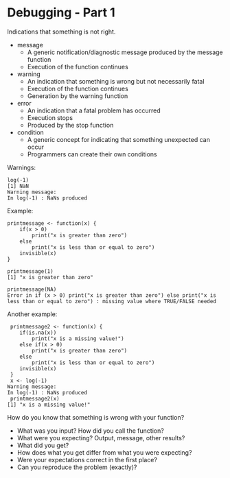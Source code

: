 Debugging - Part 1
==================

Indications that something is not right.

* message
	* A generic notification/diagnostic message produced by the message function
	* Execution of the function continues
* warning
	* An indication that something is wrong but not necessarily fatal
	* Execution of the function continues
	* Generation by the warning function
* error
	* An indication that a fatal problem has occurred
	* Execution stops
	* Produced by the stop function
* condition
	* A generic concept for indicating that something unexpected can occur
	* Programmers can create their own conditions

Warnings:

	log(-1)
	[1] NaN
	Warning message:
	In log(-1) : NaNs produced

Example:

	printmessage <- function(x) {
		if(x > 0)
			print("x is greater than zero")
		else
			print("x is less than or equal to zero")
		invisible(x)
	}

	printmessage(1)
	[1] "x is greater than zero"

	printmessage(NA)
	Error in if (x > 0) print("x is greater than zero") else print("x is less than or equal to zero") : missing value where TRUE/FALSE needed

Another example:

	 printmessage2 <- function(x) {
	 	if(is.na(x))
	 		print("x is a missing value!")
	 	else if(x > 0)
	 		print("x is greater than zero")
	 	else
	 		print("x is less than or equal to zero")
	 	invisible(x)
	 }
	 x <- log(-1)
	Warning message:
	In log(-1) : NaNs produced
	 printmessage2(x)
	[1] "x is a missing value!"

How do you know that something is wrong with your function?

* What was you input? How did you call the function?
* What were you expecting? Output, message, other results?
* What did you get?
* How does what you get differ from what you were expecting?
* Were your expectations correct in the first place?
* Can you reproduce the problem (exactly)?

